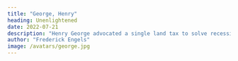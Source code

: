 ```yaml
---
title: "George, Henry"
heading: Unenlightened
date: 2022-07-21
description: "Henry George advocated a single land tax to solve recessions. This absurdity comes from his wrongly definiting wages as profit. All profits come from the produce of the land and so he advocates a land tax. We simplify his work here so you won't have to waste time on him, just as you shouldn't waste time on Karl Marx"
author: "Frederick Engels"
image: /avatars/george.jpg
---
```


